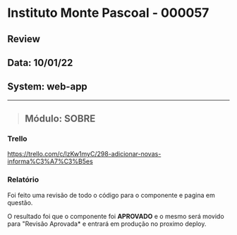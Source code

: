 # Instituto Monte Pascoal - 000057

## **Review**
## Data: 10/01/22
## System: web-app

***

> ## Módulo: SOBRE 

### Trello
https://trello.com/c/lzKw1myC/298-adicionar-novas-informa%C3%A7%C3%B5es  

### Relatório  
Foi feito uma revisão de todo o código para o componente e pagina em questão.  

O resultado foi que o componente foi **APROVADO** e o mesmo será movido para "Revisão Aprovada* e entrará em produção no proximo deploy.  

<!-- O resultado foi que as atualizações realizadas foram **APROVADAS**, porem foi necessários novas funcionalidades para pleno funcionamento da aplicação com base as necessidades do cliente.  

Foi adicionado novos cards no trello.   -->

<!-- O resultado foi que a revisão foi **REPROVADA**, sendo necessário alguns ajustes para conclusão.

Segue a lista dos ajustes necessários:

- **Edição**
  - Busca CNPJ
    - Preencher o endereço
    - Preencher os telefones
    - Preencher o email
  - Colocar * no campo wpp (pois é obrigatório)
  - Campo
- **Cadastrar**
  - Busca CNPJ
    - Preencher o endereço
    - Preencher os telefones
    - Preencher o email
  - Colocar * no campo wpp (pois é obrigatório) -->